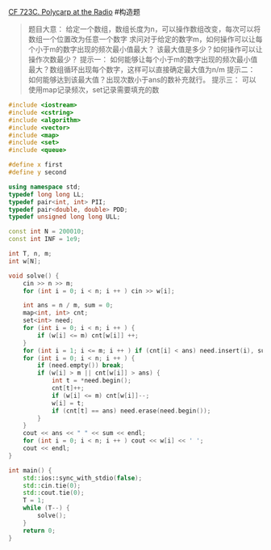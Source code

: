 [CF 723C. Polycarp at the Radio](https://codeforces.com/problemset/problem/723/C)
#构造题 
> 题目大意：
> 	给定一个数组，数组长度为n，可以操作数组改变，每次可以将数组一个位置改为任意一个数字
> 	求问对于给定的数字m，如何操作可以让每个小于m的数字出现的频次最小值最大？
> 	该最大值是多少？如何操作可以让操作次数最少？
> 提示一：
> 	如何能够让每个小于m的数字出现的频次最小值最大？数组循环出现每个数字，这样可以直接确定最大值为n/m
> 提示二：
> 	如何能够达到该最大值？出现次数小于ans的数补充就行。
> 提示三：
> 	可以使用map记录频次，set记录需要填充的数
~~~c++
#include <iostream>
#include <cstring>
#include <algorithm>
#include <vector>
#include <map>
#include <set>
#include <queue>

#define x first
#define y second

using namespace std;
typedef long long LL;
typedef pair<int, int> PII;
typedef pair<double, double> PDD;
typedef unsigned long long ULL;

const int N = 200010;
const int INF = 1e9;

int T, n, m;
int w[N];

void solve() {
    cin >> n >> m;
    for (int i = 0; i < n; i ++ ) cin >> w[i];

    int ans = n / m, sum = 0;
    map<int, int> cnt;
    set<int> need;
    for (int i = 0; i < n; i ++ ) {
        if (w[i] <= m) cnt[w[i]] ++;
    }
    for (int i = 1; i <= m; i ++ ) if (cnt[i] < ans) need.insert(i), sum += ans - cnt[i];
    for (int i = 0; i < n; i ++ ) {
        if (need.empty()) break;
        if (w[i] > m || cnt[w[i]] > ans) {
            int t = *need.begin();
            cnt[t]++;
            if (w[i] <= m) cnt[w[i]]--;
            w[i] = t;
            if (cnt[t] == ans) need.erase(need.begin());
        }
    }
    cout << ans << " " << sum << endl;
    for (int i = 0; i < n; i ++ ) cout << w[i] << ' ';
    cout << endl;
}

int main() {
    std::ios::sync_with_stdio(false);
    std::cin.tie(0);
    std::cout.tie(0);
    T = 1;
    while (T--) {
        solve();
    }
    return 0;
}
~~~